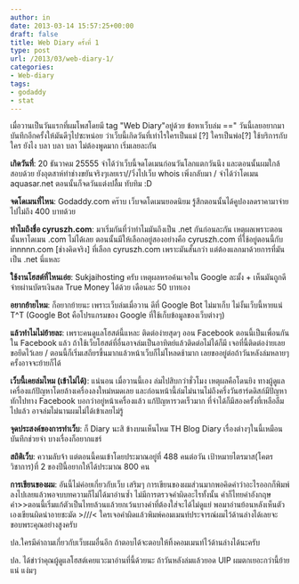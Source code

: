 ```yaml
---
author: in
date: 2013-03-14 15:57:25+00:00
draft: false
title: Web Diary ครั้งที่ 1
type: post
url: /2013/03/web-diary-1/
categories:
- Web-diary
tags:
- godaddy
- stat
---
```


เมื่อวานเป็นวันแรกที่ผมโพสโดยมี tag "Web Diary"อยู่ด้วย ข้อหาเว็บล่ม ==" วันนี้เลยอยากมาบันทึกอีกครั้งให้มันดีๆไปซะหน่อย ว่าเว็บนี้เกิดวันที่เท่าไรใครเป็นแม่ [?] ใครเป็นพ่อ[?] ใช้บริการกับใคร ยังไง บลา บลา บลา ไม่ต้องพูดมาก เริ่มเลยละกัน

**เกิดวันที่**: 20 ธันวาคม 25555 จำได้ว่าเว็บนี้จดโดเมนก่อนวันโลกแตกวันนึง และตอนนั้นผมใกล้สอบด้วย ยังอุตสาห์ทำช่างขยันจริงๆเลยเรา//วิ่งไปเว็บ whois เพิ่งกลับมา / จำได้ว่าโดเมน aquasar.net ตอนนั้นก็จดวันแต่งปลื้ม ทับทิม :D

**จดโดเมนที่ไหน**: Godaddy.com คร๊าบ เว็บจดโดเมนยอดนิยม รู้สึกตอนนั้นได้คูปองลดราคามาจ่ายไปไม่ถึง 400 บาทด้วย

<!-- more -->

**ทำไมถึงชื่อ cyruszh.com**: มาเริ่มกันที่ว่าทำไมมันถึงเป็น .net กันก่อนละกัน เหตุผลเพราะตอนนั้นหาโดเมน .com ไม่ได้เลย ตอนนั้นมีให้เลือกอยู่สองอย่างคือ cyruszh.com ที่ใช้อยู่ตอนนี้กับ innnnn.com [ช่างคิดจริง] ที่เลือก cyruszh.com เพราะมันสั้นกว่า แต่ต้องแลกมาด้วยการที่มันเป็น .net นี่แหละ

**ใช้งานโฮสต์ที่ไหนเอ่ย**: Sukjaihosting ครับ เหตุผลหรอค้นเจอใน Google ละมั้ง + เห็นมันถูกดีจ่ายผ่านบัตรเงินสด True Money ได้ด้วย เดือนละ 50 บาทเอง

**อยากย้ายไหม**: ก็อยากย้ายนะ เพราะเว็บล่มเมื่อวาน ดีที่ Google Bot ไม่มาเก็บ ไม่งั้นเว็บนี้หายแน่ T^T (Google Bot คือโปรแกรมของ Google ที่ใช้เก็บข้อมูลของเว็บต่างๆ)

**แล้วทำไมไม่ย้ายละ**: เพราะคนดูแลโฮสต์นี้แหละ ติดต่อง่ายสุดๆ ออน Facebook ตอนนี้เป็นเพื่อนกันใน Facebook แล้ว ถ้าใช้เว็บโฮสต์ที่อื่นอาจล่มเป็นอาทิตย์แล้วติดต่อไม่ได้ก็มี เจอที่นี้ติดต่อง่ายเลยขอยึดไว้เลย / ตอนนี้ก็เริ่มเสถียรขึ้นมากแล้วหน้าเว็บก็ไม่โหลดช้ามาก เลยขออยู่ต่อถ้าวันหลังล่มหลายๆครั้งอาจจะย้ายก็ได้

**เว็บนี้เคยล่มไหม (เข้าไม่ได้)**: แน่นอน เมื่อวานนี้เอง ล่มไปสิบกว่าชั่วโมง เหตุผลคือโดนยิง ทางผู้ดูแลเครื่องแก้ปัญหาโดยล้างเครื่องลงใหม่หมดเลย และก่อนหน้านี้ล่มไม่นานไม่ถึงครึ่งวันฮาร์ดดิสก์มีปัญหาทักไปทาง Facebook บอกว่าอยู่หน้าเครื่องแล้ว แก้ปัญหารวดเร็วมาก ที่จำได้ก็มีสองครั้งที่เหลือลืมไปแล้ว อาจล่มไม่นานผมไม่ได้เข้าเลยไม่รู้

**จุดประสงค์ของการทำเว็บ**: ก็ Diary นะสิ ข้างบนเห็นไหม TH Blog Diary เรื่องต่างๆในนี้เหมือนบันทึกช่วยจำ บางเรื่องก็อยากแชร์

**สถิติเว็บ**: ความลับจ้า แต่ตอนนี้คนเข้าโดยประมาณอยู่ที่ 488 คนต่อวัน เป้าหมายไตรมาส(โคตรวิชาการ)ที่ 2 ของปีนี้อยากให้ได้ประมาณ 800 คน

**การเขียนของผม**: อันนี้ไม่ค่อยเกี่ยวกับเว็บ เสริมๆ การเขียนของผมส่วนมากพอคิดคำว่าอะไรออกก็พิมพ์ลงไปเลยแล้วพอจบบทความก็ไม่ได้มาอ่านซ้ำ ไม่มีการตรวจคำผิดอะไรทั้งนั้น คำก็ไทยคำอังกฤษคำ>>ตอนนี้เริ่มแก้ตัวเป็นไทยล้วนแล้วยกเว้นบางคำที่ต้องใส่จะได้ไม่ดูแย่ พอมาอ่านย้อนหลังเห็นตัวเองเขียนผิดน่าอายชะมัด >///< ใครเจอคำผิดแล้วพิมพ์คอมเมนท์ประจารณ์ผมไว้ด้านล่างได้เลยจะขอบพระคุณอย่างสูงครับ

ปล.ใครมีคำถามเกี่ยวกับเว็บผมอื่นอีก ถ้าตอบได้จะตอบให้ทิ้งคอมเมนท์ไว้ด้านล่างได้นะครับ

ปล. ได้ข่าว่าคุณผู้ดูแลโฮสต์เคยแวะมาอ่านที่นี้ด้วยนะ ถ้าวันหลังล่มแล้วยอด UIP ผมตกเยอะกว่านี้ย้ายแน่ แง่มๆ
